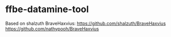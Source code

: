 # ffbe-datamine-tool

Based on shalzuth BraveHaxvius:
https://github.com/shalzuth/BraveHaxvius
https://github.com/nathypooh/BraveHaxvius
